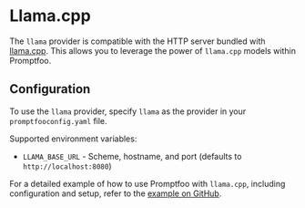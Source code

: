 # Llama.cpp

The `llama` provider is compatible with the HTTP server bundled with [llama.cpp](https://github.com/ggerganov/llama.cpp). This allows you to leverage the power of `llama.cpp` models within Promptfoo.

## Configuration

To use the `llama` provider, specify `llama` as the provider in your `promptfooconfig.yaml` file.

Supported environment variables:

- `LLAMA_BASE_URL` - Scheme, hostname, and port (defaults to `http://localhost:8080`)

For a detailed example of how to use Promptfoo with `llama.cpp`, including configuration and setup, refer to the [example on GitHub](https://github.com/promptfoo/promptfoo/tree/main/examples/llama-cpp).
